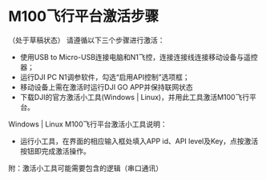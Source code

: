 # M100飞行平台激活步骤
（处于草稿状态）
请遵循以下三个步骤进行激活：
* 使用USB to Micro-USB连接电脑和N1飞控，连接连接线连接移动设备与遥控器；
* 运行DJI PC N1调参软件，勾选“启用API控制”选项框；
* 移动设备上需在激活时运行DJI GO APP并保持联网状态
* 下载DJI的官方激活小工具(Windows | Linux)，并用此工具激活M100飞行平台。

Windows | Linux M100飞行平台激活小工具说明：
* 运行小工具，在界面的相应输入框处填入APP id、API level及Key，点按激活按钮即完成激活操作。

附：激活小工具可能需要包含的逻辑（串口通讯）
